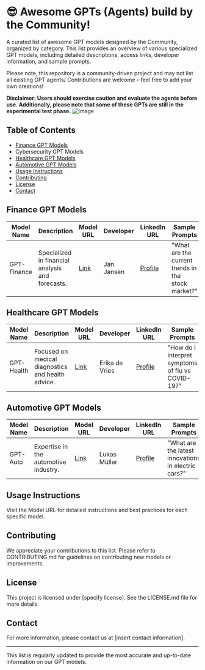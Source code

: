 # 😎 Awesome GPTs (Agents) build by the Community! 

A curated list of awesome GPT models designed by the Community, organized by category. 
This list provides an overview of various specialized GPT models, including detailed descriptions, access links, developer information, and sample prompts.

Please note, this repository is a community-driven project and may not list all existing GPT agents/ Contributions are welcome – feel free to add your own creations!

**Disclaimer: Users should exercise caution and evaluate the agents before use. 
Additionally, please note that some of these GPTs are still in the experimental test phase.**
![image](https://github.com/RemseyMailjard/awesome-gpts/assets/35072380/8ce0d2af-a90e-4259-870a-572834b4216b)

## Table of Contents
- [Finance GPT Models](#finance-gpt-models)
- Cybersecurity GPT Models
- [Healthcare GPT Models](#healthcare-gpt-models)
- [Automotive GPT Models](#automotive-gpt-models)
- [Usage Instructions](#usage-instructions)
- [Contributing](#contributing)
- [License](#license)
- [Contact](#contact)

## Finance GPT Models
| Model Name | Description | Model URL | Developer | LinkedIn URL | Sample Prompts |
|------------|-------------|-----------|-----------|--------------|----------------|
| GPT-Finance | Specialized in financial analysis and forecasts. | [Link](https://model-url.com/finance) | Jan Jansen | [Profile](https://www.linkedin.com/in/janjansen) | "What are the current trends in the stock market?" |

## Healthcare GPT Models
| Model Name | Description | Model URL | Developer | LinkedIn URL | Sample Prompts |
|------------|-------------|-----------|-----------|--------------|----------------|
| GPT-Health | Focused on medical diagnostics and health advice. | [Link](https://model-url.com/health) | Erika de Vries | [Profile](https://www.linkedin.com/in/erikadevries) | "How do I interpret symptoms of flu vs COVID-19?" |

## Automotive GPT Models
| Model Name | Description | Model URL | Developer | LinkedIn URL | Sample Prompts |
|------------|-------------|-----------|-----------|--------------|----------------|
| GPT-Auto | Expertise in the automotive industry. | [Link](https://model-url.com/auto) | Lukas Müller | [Profile](https://www.linkedin.com/in/lukasmuller) | "What are the latest innovations in electric cars?" |

## Usage Instructions

Visit the Model URL for detailed instructions and best practices for each specific model.

## Contributing

We appreciate your contributions to this list. Please refer to CONTRIBUTING.md for guidelines on contributing new models or improvements.

## License

This project is licensed under [specify license]. See the LICENSE.md file for more details.

## Contact

For more information, please contact us at [insert contact information].

---

This list is regularly updated to provide the most accurate and up-to-date information on our GPT models.
